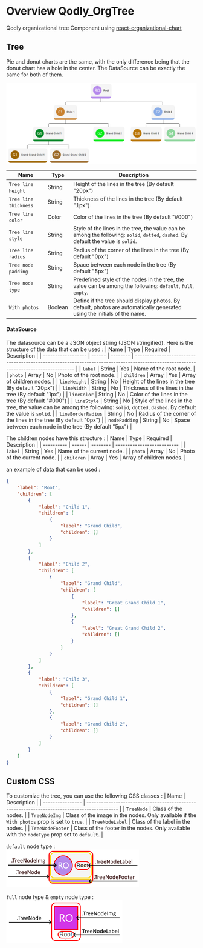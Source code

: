 # Overview Qodly_OrgTree

Qodly organizational tree Component using [react-organizational-chart](https://apexcharts.com/)

## Tree

Pie and donut charts are the same, with the only difference being that the donut chart has a hole in the center.
The DataSource can be exactly the same for both of them.

![Example of default organizational tree](Resources/default.png)

| Name                  | Type    | Description                                                                                                                         |
| --------------------- | ------- | ----------------------------------------------------------------------------------------------------------------------------------- |
| `Tree line height`    | String  | Height of the lines in the tree  (By default  "20px")                                                                               |
| `Tree line thickness` | String  | Thickness of the lines in the tree  (By default  "1px")                                                                             |
| `Tree line color`     | Color   | Color of the lines in the tree  (By default  "#000")                                                                                |
| `Tree line style`     | String  | Style of the lines in the tree, the value can be among the following: `solid`, `dotted`, `dashed`. By default the value is `solid`. |
| `Tree line radius`    | String  | Radius of the corner of the lines in the tree  (By default  "0px")                                                                  |
| `Tree node padding`   | String  | Space between each node in the tree  (By default  "5px")                                                                            |
| `Tree node type`      | String  | Predefined style of the nodes in the tree, the value can be among the following: `default`, `full`, `empty`.                        |
| `With photos`         | Boolean | Define if the tree should display photos. By default, photos are automatically generated using the initials of the name.            |

#### DataSource

The datasource can be a JSON object string (JSON stringified).
Here is the structure of the data that can be used :
| Name               | Type   | Required | Description                                                                                                                         |
| ------------------ | ------ | -------- | ----------------------------------------------------------------------------------------------------------------------------------- |
| `label`            | String | Yes      | Name of the root node.                                                                                                              |
| `photo`            | Array  | No       | Photo of the root node.                                                                                                             |
| `children`         | Array  | Yes      | Array of children nodes.                                                                                                            |
| `lineHeight`       | String | No       | Height of the lines in the tree  (By default  "20px")                                                                               |
| `lineWidth`        | String | No       | Thickness of the lines in the tree  (By default  "1px")                                                                             |
| `lineColor`        | String | No       | Color of the lines in the tree  (By default  "#000")                                                                                |
| `lineStyle`        | String | No       | Style of the lines in the tree, the value can be among the following: `solid`, `dotted`, `dashed`. By default the value is `solid`. |
| `lineBorderRadius` | String | No       | Radius of the corner of the lines in the tree  (By default  "0px")                                                                  |
| `nodePadding`      | String | No       | Space between each node in the tree  (By default  "5px")                                                                            |

The children nodes have this structure :
| Name       | Type   | Required | Description                |
| ---------- | ------ | -------- | -------------------------- |
| `label`    | String | Yes      | Name of the current node.  |
| `photo`    | Array  | No       | Photo of the current node. |
| `children` | Array  | Yes      | Array of children nodes.   |

an example of data that can be used :

```Json
{
    "label": "Root",
    "children": [
        {
            "label": "Child 1",
            "children": [
                {
                    "label": "Grand Child",
                    "children": []
                }
            ]
        },
        {
            "label": "Child 2",
            "children": [
                {
                    "label": "Grand Child",
                    "children": [
                        {
                            "label": "Great Grand Child 1",
                            "children": []
                        },
                        {
                            "label": "Great Grand Child 2",
                            "children": []
                        }
                    ]
                }
            ]
        },
        {
            "label": "Child 3",
            "children": [
                {
                    "label": "Grand Child 1",
                    "children": []
                },
                {
                    "label": "Grand Child 2",
                    "children": []
                }
            ]
        }
    ]
}
```

## Custom CSS
To customize the tree, you can use the following CSS classes :
| Name             | Description                                                                                 |
| ---------------- | ------------------------------------------------------------------------------------------- |
| `TreeNode`       | Class of the nodes.                                                                         |
| `TreeNodeImg`    | Class of the image in the nodes. Only available if the `With photos` prop is set to `true`. |
| `TreeNodeLabel`  | Class of the label in the nodes.                                                            |
| `TreeNodeFooter` | Class of the footer in the nodes. Only available with the `nodeType` prop set to `default`. |

`default` node type :  
![Decomposition of the structure of the "default" type node](Resources/defaultNode.png)

`full` node type & `empty` node type :  
![Decomposition of the structure of the "empty" & "full" type node](Resources/emptyNode.png)